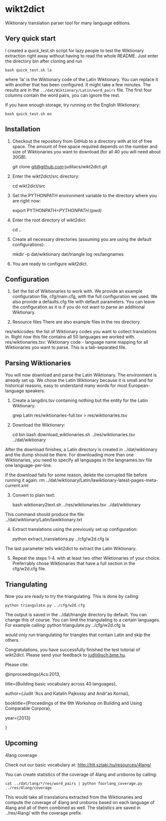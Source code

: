 # wikt2dict

Wiktionary translation parser tool for many language editions.

## Very quick start

I created a quick_test.sh script for lazy people to test the Wiktionary extraction right away without having to read the whole README.
Just enter the directory bin after cloning and run

    bash quick_test.sh la

where 'la' is the Wiktionary code of the Latin Wiktionary. You can replace it with another that has been configured.
It might take a few minutes.
The results are in the ```../dat/Wiktionary/Latin/word_pairs``` file. The first four columns contain the word pairs, you can ignore the rest. 

If you have enough storage, try running on the English Wiktionary:

    bash quick_test.sh en

## Installation
1. Checkout the repository from GitHub to a directory with at lot of free space.
The amount of free space required depends on the number and size of Wiktionaries
you want to download (for all 40 you will need about 30GB).

    git clone git@github.com:juditacs/wikt2dict.git

2. Enter the wikt2dict/src directory: 
    
    cd wikt2dict/src

3. Set the PYTHONPATH environment variable to the directory where you are right now:

    export PYTHONPATH=$PYTHONPATH:$(pwd)

4. Enter the root directory of wikt2dict:

    cd ..

5. Create all necessary directories (assuming you are using the default configurations):

    mkdir -p dat/wiktionary dat/triangle log res/langnames

5. You are ready to configure wikt2dict.


## Configuration
1. Set the list of Wiktionaries to work with.
We provide an example configuration file, cfg/main.cfg, with the full
configuration we used.
We also provide a defaults.cfg file with default parameters.
You can leave the configuration as it is if you do not want to parse an additional
Wiktionary.

2. Resource files
There are also example files in the res directory.

res/wikicodes: the list of Wiktionary codes you want to collect translations in.
   Right now this file contains all 50 languages we worked with.
res/wiktionaries.tsv: Wiktionary code - language name mapping for all Wiktionaries 
   you want to parse. This is a tab-separated file.

## Parsing Wiktionaries
You will now download and parse the Latin Wiktionary. The environment is already set up.
We chose the Latin Wiktionary because it is small and for historical reasons, easy 
to understand many words for most European-language speakers.
    
1. Create a langdirs.tsv containing nothing but the entity for the Latin Wiktionary.

    grep Latin res/wiktionaries-full.tsv > res/wiktionaries.tsv

2. Download the Wiktionary:

    cd bin
    bash download_wiktionaries.sh  ../res/wiktionaries.tsv ../dat/wiktionary

After the download finishes,
a Latin directory is created in ../dat/wiktionary and the dump should be there.
For downloading more than one Wiktionaries, you need to specify all languages in 
the langnames.tsv file one language-per-line.

If the download fails for some reason, delete the corrupted file before running it again:
    rm ../dat/wiktionary/Latin/lawiktionary-latest-pages-meta-current.xml

3. Convert to plain text:

    bash wiktionary2text.sh ../res/wiktionaries.tsv ../dat/wiktionary

This command should produce the file: ../dat/wiktionary/Latin/lawiktionary.txt

4. Extract translations using the previously set up configuration:

    python extract_translations.py ../cfg/w2d.cfg la

The last parameter tells wikt2dict to extract the Latin Wiktionary.

5. Repeat the steps 1-4. with at least two other Wiktionaries of your choice. 
Preferrably chose Wiktionaries that have a full section in the cfg/w2d.cfg file.

## Triangulating

Now you are ready to try the triangulating. This is done by calling:

    python triangulate.py ../cfg/w2d.cfg

The output is saved in the ../dat/triangle directory by default. You can change this of course.
You can limit the triangulating to a certain languages.
For example calling:
    python triangulate.py ../cfg/w2d.cfg la

would only run triangulating for triangles that contain Latin and skip the others.

Congratulations, you have successfully finished the test tutorial of wikt2dict.
Please send your feedback to judit@sch.bme.hu.

Please cite:

@inproceedings{Acs:2013,


title={Building basic vocabulary across 40 languages},

author={Judit \'Acs and Katalin Pajkossy and Andr\'as Kornai},

booktitle={Proceedings of the 6th Workshop on Building and Using Comparable Corpora},

year={2013}

}

## Upcoming

4lang coverage

Check out our basic vocabulary at: http://hlt.sztaki.hu/resources/4lang/

You can create statistics of the coverage of 4lang and uroboros by calling:

    cat ../dat/lang/*/res/word_pairs | python fourlang_coverage.py ../res/4lang/coverage

This would take all translations extracted from the Wiktionaries and compute
the coverage of 4lang and uroboros based on each language of 4lang and all of them
combined as well.
The statistics are saved in ../res/4lang/ with the coverage prefix.


